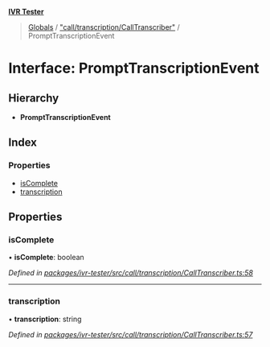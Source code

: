 **[IVR Tester](../README.md)**

> [Globals](../README.md) / ["call/transcription/CallTranscriber"](../modules/_call_transcription_calltranscriber_.md) / PromptTranscriptionEvent

# Interface: PromptTranscriptionEvent

## Hierarchy

* **PromptTranscriptionEvent**

## Index

### Properties

* [isComplete](_call_transcription_calltranscriber_.prompttranscriptionevent.md#iscomplete)
* [transcription](_call_transcription_calltranscriber_.prompttranscriptionevent.md#transcription)

## Properties

### isComplete

•  **isComplete**: boolean

*Defined in [packages/ivr-tester/src/call/transcription/CallTranscriber.ts:58](https://github.com/SketchingDev/ivr-tester/blob/60c8b59/packages/ivr-tester/src/call/transcription/CallTranscriber.ts#L58)*

___

### transcription

•  **transcription**: string

*Defined in [packages/ivr-tester/src/call/transcription/CallTranscriber.ts:57](https://github.com/SketchingDev/ivr-tester/blob/60c8b59/packages/ivr-tester/src/call/transcription/CallTranscriber.ts#L57)*
